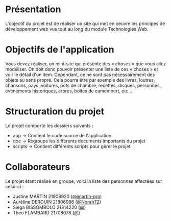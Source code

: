 # Présentation

L'objectif du projet est de réaliser un site qui met en oeuvre les principes de développement web vus tout au long du module Technologies Web.

# Objectifs de l'application

Vous devez réaliser, un mini-site qui présente des « choses » que vous allez modéliser. On doit donc pouvoir présenter une liste de ces « choses » et voir le détail d'un item. Cependant, ce ne sont pas nécessairement des objets au sens propre. Cela pourra être par exemple des livres, loutres, chansons, pays, voitures, pots de chambre, recettes, disques, personnes, événements historiques, arbres, boîtes de camembert, etc...

# Structuration du projet

Le projet comporte les dossiers suivants :
- app → Contient le code source de l'application
- doc → Regroupe les différents documents importants du projet
- scripts → Contient différents scripts pour gérer le projet

# Collaborateurs

Le projet étant réalisé en groupe, voici la liste des personnes affectées sur celui-ci :

- Justine MARTIN 21909920 ([@jmartin-pro](https://github.com/jmartin-pro))
- Auréline DEROUIN 21806986 ([@Norah72](https://github.com/Norah72))
- Siega BISSOMBOLO 21814220 ([@](https://github.com/))
- Theo FLAMBARD 21708078 ([@](https://github.com/))
